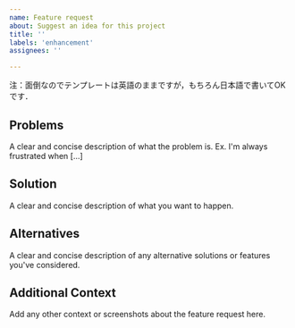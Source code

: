 ```yaml
---
name: Feature request
about: Suggest an idea for this project
title: ''
labels: 'enhancement'
assignees: ''

---
```


注：面倒なのでテンプレートは英語のままですが，もちろん日本語で書いてOKです．

## Problems

A clear and concise description of what the problem is. Ex. I'm always frustrated when [...]

## Solution

A clear and concise description of what you want to happen.

## Alternatives

A clear and concise description of any alternative solutions or features you've considered.

## Additional Context

Add any other context or screenshots about the feature request here.
